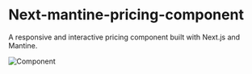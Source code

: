 # Next-mantine-pricing-component
A responsive and interactive pricing component built with Next.js and Mantine.

![Component](https://github.com/user-attachments/assets/4e29f32d-8d5f-4ccf-ba26-1908d0ae28e2)
